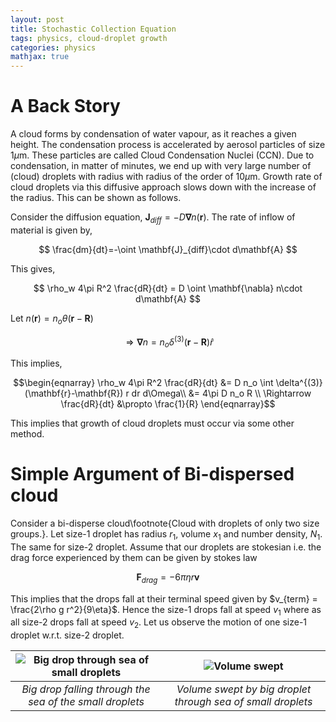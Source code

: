 ```yaml
---
layout: post
title: Stochastic Collection Equation
tags: physics, cloud-droplet growth
categories: physics
mathjax: true
---
```


# A Back Story

A cloud forms by condensation of water vapour, as it reaches a given height. 
The condensation process is accelerated by aerosol particles of size $1\mu\textrm{m}$. 
These particles are called Cloud Condensation Nuclei (CCN). Due to condensation, in 
matter of minutes, we end up with very large number of (cloud) droplets with radius 
with radius of the order of $10 \mu\textrm{m}$. Growth rate of cloud droplets via 
this diffusive approach slows down with the increase of the radius. This can be shown 
as follows.

Consider the diffusion equation, $\mathbf{J}_{diff} = - D \mathbf{\nabla} n(\mathbf{r})$. 
The rate of inflow of material is given by, 

$$
\frac{dm}{dt}=-\oint \mathbf{J}_{diff}\cdot d\mathbf{A}
$$
 
This gives, 

$$
\rho_w 4\pi R^2 \frac{dR}{dt} = D \oint \mathbf{\nabla} n\cdot d\mathbf{A}
$$

Let $n(\mathbf{r}) = n_o \theta(\mathbf{r}-\mathbf{R})$

$$
\Rightarrow \mathbf{\nabla} n = n_o \delta^{(3)}(\mathbf{r}-\mathbf{R}) \hat{r}
$$
 
This implies,

$$\begin{eqnarray} 
\rho_w 4\pi R^2 \frac{dR}{dt} &= D n_o \int \delta^{(3)}(\mathbf{r}-\mathbf{R}) r dr d\Omega\\
&= 4\pi D n_o R \\
\Rightarrow \frac{dR}{dt} &\propto \frac{1}{R}
\end{eqnarray}$$

This implies that growth of cloud droplets must occur via some other method. 

# Simple Argument of Bi-dispersed cloud

Consider a bi-disperse cloud\footnote{Cloud with droplets of only two size groups.}. Let 
size-1 droplet has radius $r_1$, volume $x_1$ and number density, $N_1$. The same for size-2 
droplet. Assume that our droplets are stokesian i.e. the drag force experienced by them can 
be given by stokes law

$$
\mathbf{F}_{drag} = -6\pi \eta r \mathbf{v}
$$

This implies that the drops fall at their terminal speed given by
$v_{term} = \frac{2\rho g r^2}{9\eta}$. Hence the size-1 drops fall at speed $v_1$ where as 
all size-2 drops fall at speed $v_2$. Let us observe the motion of one size-1 droplet w.r.t. 
size-2 droplet.

[fig1a]: {{site.baseurl}}/img/post-physics-sce-fig1a.jpg "Image Title1" 
[fig1b]: {{site.baseurl}}/img/post-physics-sce-fig1b.jpg "Image Title2" 

| ![Big drop through sea of small droplets](fig1a) | ![Volume swept]({{site.baseurl}}/img/post-physics-sce-fig1b.jpg)|
|:--------:|:---------:|
|*Big drop falling through the sea of the small droplets*|*Volume swept by big droplet through sea of small droplets*|


